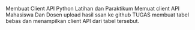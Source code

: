 Membuat Client API Python
Latihan dan Paraktikum Memuat client API Mahasiswa Dan Dosen upload hasil ssan ke github 
TUGAS membuat tabel bebas dan menampilkan client API dari tabel tersebut.
